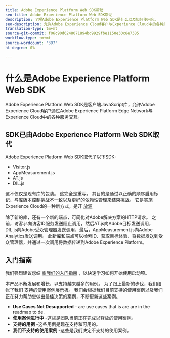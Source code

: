```yaml
---
title: Adobe Experience Platform Web SDK帮助
seo-title: Adobe Experience Platform Web SDK帮助
description: 了解Adobe Experience Platform Web SDK是什么以及如何使用它。
seo-description: 允许Adobe Experience Cloud客户与Experience Cloud中的各种服务进行交互。
translation-type: tm+mt
source-git-commit: f06c90d6248071894bd9929fbe1150e30c8e7385
workflow-type: tm+mt
source-wordcount: '397'
ht-degree: 0%

---
```



# 什么是Adobe Experience Platform Web SDK

Adobe Experience Platform Web SDK是客户端JavaScript库，允许Adobe Experience Cloud客户通过Adobe Experience Platform Edge Network与Experience Cloud中的各种服务交互。

## SDK已由Adobe Experience Platform Web SDK取代

Adobe Experience Platform Web SDK取代了以下SDK:

* Visitor.js
* AppMeasurement.js
* AT.js
* DIL.js

这不仅仅是现有库的包装。 这完全是重写。 其目的是通过以正确的顺序启用标记、与库版本控制挑战不一致以及更好的依赖性管理来结束挑战。 它是实施Experience Cloud的一种新方式，是开 [放源](https://github.com/adobe/alloy)

除了新的库，还有一个新的端点，可简化对Adobe解决方案的HTTP请求。 之前，访客.js向访客ID服务发送阻止调用，然后AT.js向Adobe目标发送调用，DIL.js向Adobe受众管理器发送调用，最后，AppMeasurement.js向Adobe Analytics发送调用。 此新库和端点可以检索ID、获取目标体验、将数据发送到受众管理器，并通过一次调用将数据传递到Adobe Experience Platform。

## 入门指南

我们强烈建议您结 [帐我们的入门指南](getting-started/quick-start-with-launch.md) ，以快速学习如何开始使用启动项。

本产品不断发展和增长，以支持越来越多的用例。 为了跟上最新的步伐，我们结帐了我们 [支持的使用案例展示板](https://github.com/adobe/alloy/projects/5)。 我们会根据我们目前支持的使用案例以及我们正在努力帮助您做出最佳决策的案例，不断更新这些案例。

* __Use Cases Not Desupported__ - are use cases that is are are in the readmap to de.
* __使用案例进行中__ -这些是团队当前正在完成以释放的使用案例。
* __支持的用例__ -这些用例是现在支持和可用的。
* __我们不支持的使用案例__ -这些是我们决定不支持的使用案例。

